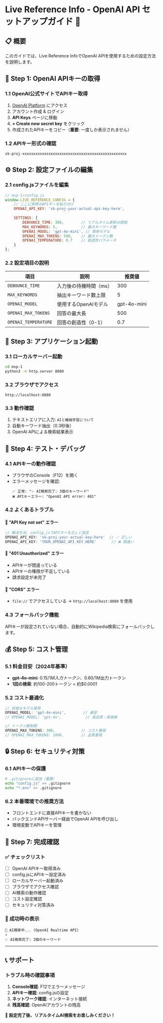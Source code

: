 # Live Reference Info - OpenAI API セットアップガイド 🚀

## 📋 概要

このガイドでは、Live Reference InfoでOpenAI APIを使用するための設定方法を説明します。

## 🔑 Step 1: OpenAI APIキーの取得

### 1.1 OpenAI公式サイトでAPIキー取得
1. [OpenAI Platform](https://platform.openai.com/) にアクセス
2. アカウント作成 & ログイン
3. **API Keys** ページに移動
4. **+ Create new secret key** をクリック
5. 作成されたAPIキーをコピー（**重要**: 一度しか表示されません）

### 1.2 APIキー形式の確認
```
sk-proj-xxxxxxxxxxxxxxxxxxxxxxxxxxxxxxxxxxxxxxxxxxxxxxxx
```

## ⚙️ Step 2: 設定ファイルの編集

### 2.1 config.jsファイルを編集
```javascript
// mvp-1/config.js
window.LIVE_REFERENCE_CONFIG = {
    // ここに実際のAPIキーを貼り付け
    OPENAI_API_KEY: 'sk-proj-your-actual-api-key-here',
    
    SETTINGS: {
        DEBOUNCE_TIME: 300,        // リアルタイム更新の間隔
        MAX_KEYWORDS: 5,           // 最大キーワード数
        OPENAI_MODEL: 'gpt-4o-mini', // 使用モデル
        OPENAI_MAX_TOKENS: 500,    // 最大トークン数
        OPENAI_TEMPERATURE: 0.7    // 創造性パラメータ
    }
};
```

### 2.2 設定項目の説明

| 項目 | 説明 | 推奨値 |
|------|------|--------|
| `DEBOUNCE_TIME` | 入力後の待機時間（ms） | 300 |
| `MAX_KEYWORDS` | 抽出キーワード数上限 | 5 |
| `OPENAI_MODEL` | 使用するOpenAIモデル | gpt-4o-mini |
| `OPENAI_MAX_TOKENS` | 回答の最大長 | 500 |
| `OPENAI_TEMPERATURE` | 回答の創造性（0-1） | 0.7 |

## 🚀 Step 3: アプリケーション起動

### 3.1 ローカルサーバー起動
```bash
cd mvp-1
python3 -m http.server 8080
```

### 3.2 ブラウザでアクセス
```
http://localhost:8080
```

### 3.3 動作確認
1. テキストエリアに入力: `AIと機械学習について`
2. 自動キーワード抽出（0.3秒後）
3. OpenAI APIによる検索結果表示

## 🧪 Step 4: テスト・デバッグ

### 4.1 APIキーの動作確認
- ブラウザのConsole（F12）を開く
- エラーメッセージを確認:
  ```
  ✅ 正常: "✨ AI検索完了: 3個のキーワード"
  ❌ APIキーエラー: "OpenAI API error: 401"
  ```

### 4.2 よくあるトラブル

#### 🚨 "API Key not set" エラー
```javascript
// 解決方法: config.jsでAPIキーを正しく設定
OPENAI_API_KEY: 'sk-proj-your-actual-key-here'  // ✅ 正しい
OPENAI_API_KEY: 'YOUR_OPENAI_API_KEY_HERE'       // ❌ 間違い
```

#### 🚨 "401 Unauthorized" エラー
- APIキーが間違っている
- APIキーの権限が不足している
- 請求設定が未完了

#### 🚨 "CORS" エラー
- `file://` でアクセスしている → `http://localhost:8080` を使用

### 4.3 フォールバック機能
APIキーが設定されていない場合、自動的にWikipedia検索にフォールバックします。

## 💰 Step 5: コスト管理

### 5.1 料金目安（2024年基準）
- **gpt-4o-mini**: $0.15/1M入力トークン、$0.60/1M出力トークン
- **1回の検索**: 約100-200トークン = 約$0.0001

### 5.2 コスト最適化
```javascript
// 安価なモデル使用
OPENAI_MODEL: 'gpt-4o-mini',        // 最安
// OPENAI_MODEL: 'gpt-4o',           // 高品質・高価格

// トークン数制限
OPENAI_MAX_TOKENS: 300,            // コスト重視
// OPENAI_MAX_TOKENS: 1000,        // 品質重視
```

## 🔒 Step 6: セキュリティ対策

### 6.1 APIキーの保護
```bash
# .gitignoreに追加（重要）
echo "config.js" >> .gitignore
echo "*.env" >> .gitignore
```

### 6.2 本番環境での推奨方法
- フロントエンドに直接APIキーを書かない
- バックエンドAPIサーバー経由でOpenAI APIを呼び出し
- 環境変数でAPIキーを管理

## 🎯 Step 7: 完成確認

### ✅ チェックリスト
- [ ] OpenAI APIキー取得済み
- [ ] config.jsにAPIキー設定済み
- [ ] ローカルサーバー起動済み
- [ ] ブラウザでアクセス確認
- [ ] AI検索の動作確認
- [ ] コスト設定確認
- [ ] セキュリティ対策済み

### 🎉 成功時の表示
```
🤖 AI検索中... (OpenAI Realtime API)
↓
✨ AI検索完了: 3個のキーワード
```

---

## 📞 サポート

### トラブル時の確認事項
1. **Console確認**: F12でエラーメッセージ
2. **APIキー確認**: config.jsの設定
3. **ネットワーク確認**: インターネット接続
4. **残高確認**: OpenAIアカウントの残高

**🚀 設定完了後、リアルタイムAI検索をお楽しみください！** 